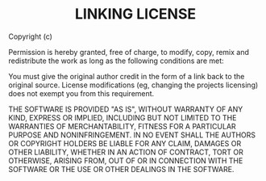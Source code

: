 <div align="center">
    <h1>LINKING LICENSE</h1> 
</div>

Copyright (c) <Year> <Author>

Permission is hereby granted, free of charge, to modify, copy, remix and redistribute the work as long as the following conditions are met:

You must give the original author credit in the form of a link back to the original source. License modifications (eg, changing the projects licensing) does not exempt you from this requirement.

THE SOFTWARE IS PROVIDED "AS IS", WITHOUT WARRANTY OF ANY KIND, EXPRESS OR
IMPLIED, INCLUDING BUT NOT LIMITED TO THE WARRANTIES OF MERCHANTABILITY,
FITNESS FOR A PARTICULAR PURPOSE AND NONINFRINGEMENT. IN NO EVENT SHALL THE
AUTHORS OR COPYRIGHT HOLDERS BE LIABLE FOR ANY CLAIM, DAMAGES OR OTHER
LIABILITY, WHETHER IN AN ACTION OF CONTRACT, TORT OR OTHERWISE, ARISING FROM,
OUT OF OR IN CONNECTION WITH THE SOFTWARE OR THE USE OR OTHER DEALINGS IN THE
SOFTWARE.